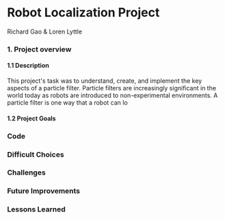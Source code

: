 # Robot Localization Project
Richard Gao & Loren Lyttle

### 1. Project overview
  #### 1.1 Description
  This project's task was to understand, create, and implement the key aspects of a particle filter. Particle filters are increasingly significant in the world today as robots are introduced to non-experimental environments. A particle filter is one way that a robot can lo
#### 1.2 Project Goals

### Code

### Difficult Choices

### Challenges

### Future Improvements

### Lessons Learned
